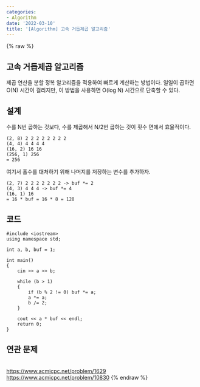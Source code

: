 ```yaml
---
categories:
- Algorithm
date: '2022-03-10'
title: '[Algorithm] 고속 거듭제곱 알고리즘'
---
```


{% raw %}
## 고속 거듭제곱 알고리즘
제곱 연산을 분할 정복 알고리즘을 적용하여 빠르게 계산하는 방법이다. 일일이 곱하면 O(N) 시간이 걸리지만, 이 방법을 사용하면 O(log N) 시간으로 단축할 수 있다.

## 설계
수를 N번 곱하는 것보다, 수를 제곱해서 N/2번 곱하는 것이 횟수 면에서 효율적이다.
```
(2, 8) 2 2 2 2 2 2 2 2
(4, 4) 4 4 4 4
(16, 2) 16 16
(256, 1) 256
= 256
```

여기서 홀수를 대처하기 위해 나머지를 저장하는 변수를 추가하자.
```
(2, 7) 2 2 2 2 2 2 2 -> buf *= 2
(4, 3) 4 4 4 -> buf *= 4
(16, 1) 16
= 16 * buf = 16 * 8 = 128
```

## 코드
```
#include <iostream>
using namespace std;

int a, b, buf = 1;

int main()
{
	cin >> a >> b;

	while (b > 1)
	{
		if (b % 2 != 0) buf *= a;
		a *= a;
		b /= 2;
	}

	cout << a * buf << endl;
	return 0;
}
```

## 연관 문제
<br>https://www.acmicpc.net/problem/1629
<br>https://www.acmicpc.net/problem/10830
{% endraw %}